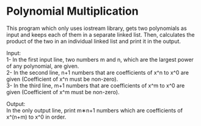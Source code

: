 # Polynomial Multiplication
This program which only uses iostream library, gets two polynomials as input and keeps each of them in a separate linked list. Then, calculates the product of the two in an individual linked list and print it in the output.  

Input:  
1- In the first input line, two numbers m and n, which are the largest power of any polynomial, are given.  
2- In the second line, n+1 numbers that are coefficients of x^n to x^0 are given (Coefficient of x^n must be non-zero).  
3- In the third line, m+1 numbers that are coefficients of x^m to x^0 are given (Coefficient of x^m must be non-zero). 

Output:  
In the only output line, print m∗n+1 numbers which are coefficients of x^(n+m) to x^0 in order.  


